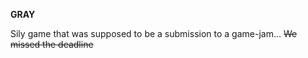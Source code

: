 **GRAY**

Sily game that was supposed to be a submission to a game-jam... ~~We missed the deadline~~
